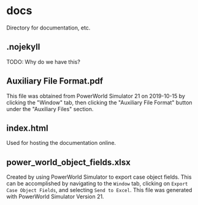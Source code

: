 # docs
Directory for documentation, etc.

## .nojekyll
TODO: Why do we have this?

## Auxiliary File Format.pdf
This file was obtained from PowerWorld Simulator 21 on 2019-10-15 by
clicking the "Window" tab, then clicking the "Auxiliary File Format" 
button under the "Auxiliary Files" section.

## index.html
Used for hosting the documentation online.

## power_world_object_fields.xlsx
Created by using PowerWorld Simulator to export case object fields. 
This can be accomplished by navigating to the `Window` tab, clicking 
on `Export Case Object Fields`, and selecting `Send to Excel`. This 
file was generated with PowerWorld Simulator Version 21.
